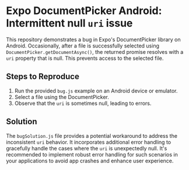# Expo DocumentPicker Android: Intermittent null `uri` issue

This repository demonstrates a bug in Expo's DocumentPicker library on Android.  Occasionally, after a file is successfully selected using `DocumentPicker.getDocumentAsync()`, the returned promise resolves with a `uri` property that is null. This prevents access to the selected file.

## Steps to Reproduce

1. Run the provided `bug.js` example on an Android device or emulator.
2. Select a file using the DocumentPicker.
3. Observe that the `uri` is sometimes null, leading to errors.

## Solution

The `bugSolution.js` file provides a potential workaround to address the inconsistent `uri` behavior.  It incorporates additional error handling to gracefully handle the cases where the `uri` is unexpectedly null.  It's recommended to implement robust error handling for such scenarios in your applications to avoid app crashes and enhance user experience.
